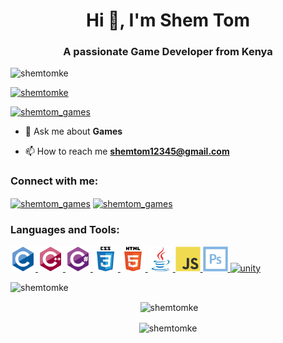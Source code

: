 <!--<div align="center">
<img src="https://rishavanand.github.io/static/images/greetings.gif" align="center" style="width: 100%" />
</div>-->
<h1 align="center">Hi 👋, I'm Shem Tom</h1>
<h3 align="center">A passionate Game Developer from Kenya</h3>

<p align="left"> <img src="https://komarev.com/ghpvc/?username=shemtomke&label=Profile%20views&color=0e75b6&style=flat" alt="shemtomke" /> </p>

<p align="left"> <a href="https://github.com/ryo-ma/github-profile-trophy"><img src="https://github-profile-trophy.vercel.app/?username=shemtomke" alt="shemtomke" /></a> </p>

<p align="left"> <a href="https://twitter.com/shemtom_games" target="blank"><img src="https://img.shields.io/twitter/follow/shemtom_games?logo=twitter&style=for-the-badge" alt="shemtom_games" /></a> </p>

- 💬 Ask me about **Games**

- 📫 How to reach me **shemtom12345@gmail.com**

<h3 align="left">Connect with me:</h3>
<p align="left">
<a href="https://twitter.com/shemtom_games" target="blank"><img align="center" src="https://raw.githubusercontent.com/rahuldkjain/github-profile-readme-generator/master/src/images/icons/Social/twitter.svg" alt="shemtom_games" height="30" width="40" /></a>
<a href="https://instagram.com/shemtom_games" target="blank"><img align="center" src="https://raw.githubusercontent.com/rahuldkjain/github-profile-readme-generator/master/src/images/icons/Social/instagram.svg" alt="shemtom_games" height="30" width="40" /></a>
</p>

<h3 align="left">Languages and Tools:</h3>
<p align="left"> <a href="https://www.cprogramming.com/" target="_blank" rel="noreferrer"> <img src="https://raw.githubusercontent.com/devicons/devicon/master/icons/c/c-original.svg" alt="c" width="40" height="40"/> </a> <a href="https://www.w3schools.com/cpp/" target="_blank" rel="noreferrer"> <img src="https://raw.githubusercontent.com/devicons/devicon/master/icons/cplusplus/cplusplus-original.svg" alt="cplusplus" width="40" height="40"/> </a> <a href="https://www.w3schools.com/cs/" target="_blank" rel="noreferrer"> <img src="https://raw.githubusercontent.com/devicons/devicon/master/icons/csharp/csharp-original.svg" alt="csharp" width="40" height="40"/> </a> <a href="https://www.w3schools.com/css/" target="_blank" rel="noreferrer"> <img src="https://raw.githubusercontent.com/devicons/devicon/master/icons/css3/css3-original-wordmark.svg" alt="css3" width="40" height="40"/> </a> <a href="https://www.w3.org/html/" target="_blank" rel="noreferrer"> <img src="https://raw.githubusercontent.com/devicons/devicon/master/icons/html5/html5-original-wordmark.svg" alt="html5" width="40" height="40"/> </a> <a href="https://www.java.com" target="_blank" rel="noreferrer"> <img src="https://raw.githubusercontent.com/devicons/devicon/master/icons/java/java-original.svg" alt="java" width="40" height="40"/> </a> <a href="https://developer.mozilla.org/en-US/docs/Web/JavaScript" target="_blank" rel="noreferrer"> <img src="https://raw.githubusercontent.com/devicons/devicon/master/icons/javascript/javascript-original.svg" alt="javascript" width="40" height="40"/> </a> <a href="https://www.photoshop.com/en" target="_blank" rel="noreferrer"> <img src="https://raw.githubusercontent.com/devicons/devicon/master/icons/photoshop/photoshop-line.svg" alt="photoshop" width="40" height="40"/> </a> <a href="https://unity.com/" target="_blank" rel="noreferrer"> <img src="https://www.vectorlogo.zone/logos/unity3d/unity3d-icon.svg" alt="unity" width="40" height="40"/> </a> </p>

<p><img align="centre" src="https://github-readme-stats.vercel.app/api/top-langs?username=shemtomke&show_icons=true&locale=en&layout=compact" alt="shemtomke" /></p>

<p align="center">&nbsp;<img align="center" src="https://github-readme-stats.vercel.app/api?username=shemtomke&show_icons=true&locale=en" alt="shemtomke" /></p>

<p align="center"><img align="center" src="https://github-readme-streak-stats.herokuapp.com/?user=shemtomke&" alt="shemtomke" /></p>
